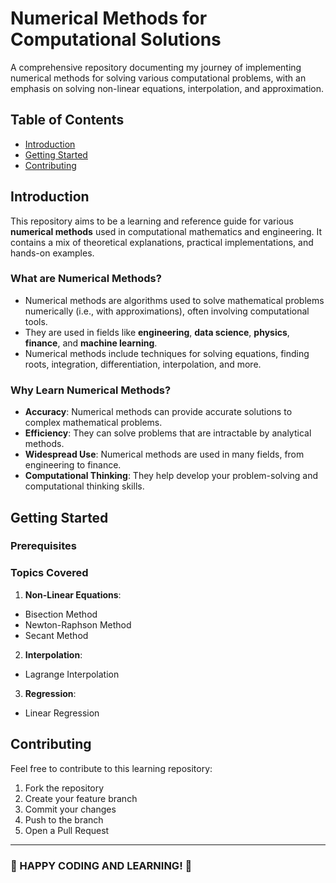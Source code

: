 # Numerical Methods for Computational Solutions

A comprehensive repository documenting my journey of implementing numerical methods for solving various computational problems, with an emphasis on solving non-linear equations, interpolation, and approximation.

## Table of Contents

- [Introduction](#-introduction)
- [Getting Started](#-getting-started)
- [Contributing](#-contributing)

## Introduction

This repository aims to be a learning and reference guide for various **numerical methods** used in computational mathematics and engineering. It contains a mix of theoretical explanations, practical implementations, and hands-on examples.

### What are Numerical Methods?

- Numerical methods are algorithms used to solve mathematical problems numerically (i.e., with approximations), often involving computational tools.
- They are used in fields like **engineering**, **data science**, **physics**, **finance**, and **machine learning**.
- Numerical methods include techniques for solving equations, finding roots, integration, differentiation, interpolation, and more.

### Why Learn Numerical Methods?

- **Accuracy**: Numerical methods can provide accurate solutions to complex mathematical problems.
- **Efficiency**: They can solve problems that are intractable by analytical methods.
- **Widespread Use**: Numerical methods are used in many fields, from engineering to finance.
- **Computational Thinking**: They help develop your problem-solving and computational thinking skills.

## Getting Started

<!-- later -->

### Prerequisites

<!-- later  -->

### Topics Covered

1. **Non-Linear Equations**:

- Bisection Method
- Newton-Raphson Method
- Secant Method

2. **Interpolation**:

- Lagrange Interpolation

3. **Regression**:

- Linear Regression

## Contributing

Feel free to contribute to this learning repository:

1. Fork the repository
2. Create your feature branch
3. Commit your changes
4. Push to the branch
5. Open a Pull Request

---

### 🚀 HAPPY CODING AND LEARNING! 🚀
